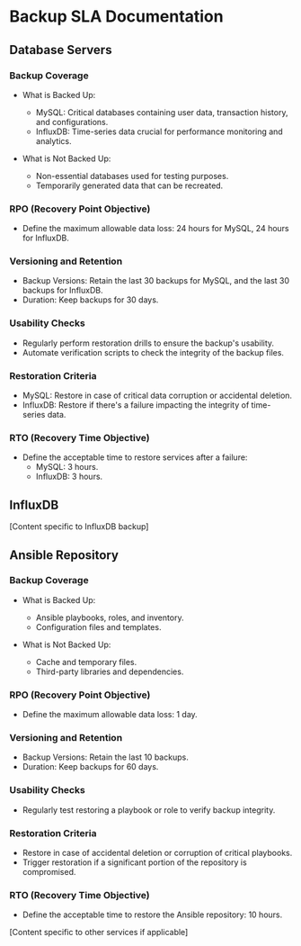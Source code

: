 # Backup SLA Documentation

## Database Servers

### Backup Coverage
- What is Backed Up:
  - MySQL: Critical databases containing user data, transaction history, and configurations.
  - InfluxDB: Time-series data crucial for performance monitoring and analytics.

- What is Not Backed Up:
  - Non-essential databases used for testing purposes.
  - Temporarily generated data that can be recreated.

### RPO (Recovery Point Objective)
- Define the maximum allowable data loss: 24 hours for MySQL, 24 hours for InfluxDB.

### Versioning and Retention
- Backup Versions: Retain the last 30 backups for MySQL, and the last 30 backups for InfluxDB.
- Duration: Keep backups for 30 days.

### Usability Checks
- Regularly perform restoration drills to ensure the backup's usability.
- Automate verification scripts to check the integrity of the backup files.

### Restoration Criteria
- MySQL: Restore in case of critical data corruption or accidental deletion.
- InfluxDB: Restore if there's a failure impacting the integrity of time-series data.

### RTO (Recovery Time Objective)
- Define the acceptable time to restore services after a failure:
  - MySQL: 3 hours.
  - InfluxDB: 3 hours.

## InfluxDB

[Content specific to InfluxDB backup]

## Ansible Repository

### Backup Coverage
- What is Backed Up:
  - Ansible playbooks, roles, and inventory.
  - Configuration files and templates.

- What is Not Backed Up:
  - Cache and temporary files.
  - Third-party libraries and dependencies.

### RPO (Recovery Point Objective)
- Define the maximum allowable data loss: 1 day.

### Versioning and Retention
- Backup Versions: Retain the last 10 backups.
- Duration: Keep backups for 60 days.

### Usability Checks
- Regularly test restoring a playbook or role to verify backup integrity.

### Restoration Criteria
- Restore in case of accidental deletion or corruption of critical playbooks.
- Trigger restoration if a significant portion of the repository is compromised.

### RTO (Recovery Time Objective)
- Define the acceptable time to restore the Ansible repository: 10 hours.

[Content specific to other services if applicable]

